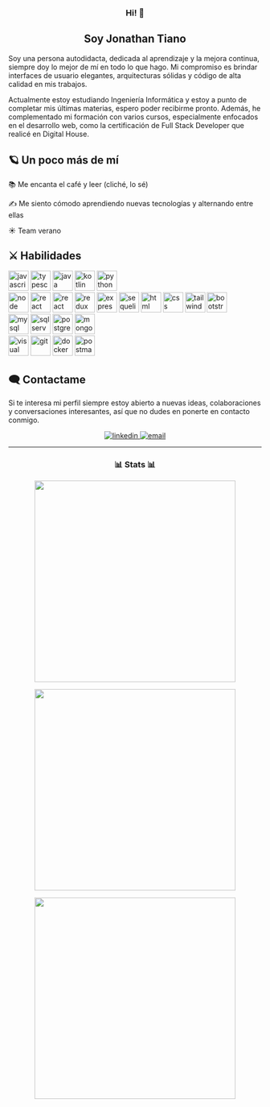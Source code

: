 <h3 align="center">Hi! 👋</h3>
<h2 align="center">Soy Jonathan Tiano</h2>

<!-- ------------ -->
Soy una persona autodidacta, dedicada al aprendizaje y la mejora continua, siempre doy lo mejor de mí en todo lo que hago. Mi compromiso es brindar interfaces de usuario elegantes, arquitecturas sólidas y código de alta calidad en mis trabajos.

Actualmente estoy estudiando Ingeniería Informática y estoy a punto de completar mis últimas materias, espero poder recibirme pronto. Además, he complementado mi formación con varios cursos, especialmente enfocados en el desarrollo web, como la certificación de Full Stack Developer que realicé en Digital House.

## 🪐 Un poco más de mí

  📚 Me encanta el café y leer (cliché, lo sé)

  ✍️ Me siento cómodo aprendiendo nuevas tecnologías y alternando entre ellas

  ☀️ Team verano

## ⚔️ Habilidades

  <div>
    <img src="https://cdn.jsdelivr.net/gh/devicons/devicon@latest/icons/javascript/javascript-original.svg" src="" height="40" alt="javascript"/>
    <img src="https://cdn.jsdelivr.net/gh/devicons/devicon@latest/icons/typescript/typescript-original.svg" height="40" alt="typescript"/>
    <img src="https://cdn.jsdelivr.net/gh/devicons/devicon@latest/icons/java/java-original-wordmark.svg" height="40" alt="java"/>
    <img src="https://cdn.jsdelivr.net/gh/devicons/devicon@latest/icons/kotlin/kotlin-original-wordmark.svg" height="40" alt="kotlin"/>
    <img src="https://cdn.jsdelivr.net/gh/devicons/devicon@latest/icons/python/python-original-wordmark.svg" height="40" alt="python"/>
  </div>

  <div>
    <img src="https://cdn.jsdelivr.net/gh/devicons/devicon@latest/icons/nodejs/nodejs-original.svg" height="40" alt="node"/>
    <img src="https://cdn.jsdelivr.net/gh/devicons/devicon@latest/icons/react/react-original-wordmark.svg" height="40" alt="react"/>
    <img src="https://cdn.jsdelivr.net/gh/devicons/devicon@latest/icons/reactrouter/reactrouter-original-wordmark.svg" height="40" alt="react router"/>
    <img src="https://cdn.jsdelivr.net/gh/devicons/devicon@latest/icons/redux/redux-original.svg" height="40" alt="redux"/>
    <img src="https://cdn.jsdelivr.net/gh/devicons/devicon@latest/icons/express/express-original-wordmark.svg" height="40" alt="express"/>
    <img src="https://cdn.jsdelivr.net/gh/devicons/devicon@latest/icons/sequelize/sequelize-original-wordmark.svg" height="40" alt="sequelize"/>
    <img src="https://cdn.jsdelivr.net/gh/devicons/devicon@latest/icons/html5/html5-original-wordmark.svg" height="40" alt="html"/>
    <img src="https://cdn.jsdelivr.net/gh/devicons/devicon@latest/icons/css3/css3-original-wordmark.svg" height="40" alt="css"/>
    <img src="https://cdn.jsdelivr.net/gh/devicons/devicon@latest/icons/tailwindcss/tailwindcss-original-wordmark.svg" height="40" alt="tailwind"/>
    <img src="https://cdn.jsdelivr.net/gh/devicons/devicon@latest/icons/bootstrap/bootstrap-original-wordmark.svg" height="40" alt="bootstrap"/>
  </div>
  
  <div>
    <img src="https://cdn.jsdelivr.net/gh/devicons/devicon@latest/icons/mysql/mysql-original-wordmark.svg" height="40" alt="mysql"/>
    <img src="https://cdn.jsdelivr.net/gh/devicons/devicon@latest/icons/microsoftsqlserver/microsoftsqlserver-original-wordmark.svg" height="40" alt="sql server"/>
    <img src="https://cdn.jsdelivr.net/gh/devicons/devicon@latest/icons/postgresql/postgresql-original-wordmark.svg" height="40" alt="postgresql"/>
    <img src="https://cdn.jsdelivr.net/gh/devicons/devicon@latest/icons/mongodb/mongodb-original.svg" height="40" alt="mongodb"/>
  </div>
  
  <div>
    <img src="https://cdn.jsdelivr.net/gh/devicons/devicon@latest/icons/vscode/vscode-original.svg" height="40" alt="visual studio code"/>
    <img src="https://cdn.jsdelivr.net/gh/devicons/devicon@latest/icons/git/git-original-wordmark.svg" height="40" alt="git"/>
    <img src="https://cdn.jsdelivr.net/gh/devicons/devicon@latest/icons/docker/docker-original-wordmark.svg" height="40" alt="docker"/>
    <img src="https://cdn.jsdelivr.net/gh/devicons/devicon@latest/icons/postman/postman-original-wordmark.svg" height="40" alt="postman"/>
  </div>

## 🗨️ Contactame

Si te interesa mi perfil siempre estoy abierto a nuevas ideas, colaboraciones y conversaciones interesantes, así que no dudes en ponerte en contacto conmigo.

<div align="center">
  <a href="https://www.linkedin.com/in/jonathan-tiano/" target="_blank">
    <img src="https://img.shields.io/badge/Linkedin-0A66C2?style=for-the-badge&logo=Linkedin&logoColor=white" alt="linkedin" />
  </a>
  <a href="mailto:jonathanatiano@gmail.com">
    <img src="https://img.shields.io/badge/Email-F01F7A?style=for-the-badge&logo=gmail&logoColor=white" alt="email" />
  </a>
</div>

------------
<h3 align="center">📊 Stats 📊</h3>

<p align="center">
  <a href="https://github.com/Aniwyn/">
    <img align="center" src="https://github-readme-stats.vercel.app/api?username=aniwyn&include_all_commits=true&count_private=true&show_icons=true&theme=radical" width="400"/>
  </a>
</p>

<p align="center">
  <a href="https://github.com/Aniwyn">
    <img align="center" src="https://github-readme-streak-stats.herokuapp.com/?user=aniwyn&theme=radical" width="400"/>
  </a>
</p>

<p align="center">
  <a href="https://github.com/Aniwyn">
    <img src="https://github-readme-stats.vercel.app/api/top-langs?username=aniwyn&show_icons=true&locale=en&layout=compact&theme=radical" width="400"/>
  </a>
</p>
